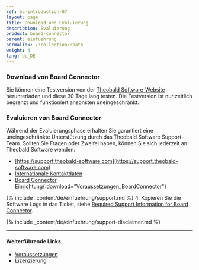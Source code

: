 ```yaml
---
ref: bc-introduction-07
layout: page
title: Download und Evaluierung
description: Evaluierung
product: board-connector
parent: einfuehrung
permalink: /:collection/:path
weight: 4
lang: de_DE
---
```


### Download von Board Connector

Sie können eine Testversion von der [Theobald Software-Website](https://theobald-software.com/en/download-trial/) herunterladen und diese 30 Tage lang testen.
Die Testversion ist nur zeitlich begrenzt und funktioniert ansonsten uneingeschränkt.

### Evaluieren von Board Connector
Während der Evaluierungsphase erhalten Sie garantiert eine uneingeschränkte Unterstützung durch das Theobald Software Support-Team.
Sollten Sie Fragen oder Zweifel haben, können Sie sich jederzeit an Theobald Software wenden: <br>
- [https://support.theobald-software.com](https://support.theobald-software.com)
- [Internationale Kontaktdaten](https://theobald-software.com/en/contact/)
- [Board Connector Einrichtung](/docs/sap-customizing/Voraussetzungen_BoardConnector.pdf){:download="Voraussetzungen_BoardConnector"}

<!---
### Support
-->
{% include _content/de/einfuehrung/support.md %}
4. Kopieren Sie die Software Logs in das Ticket, siehe [Required Support Information for Board Connector](https://support.theobald-software.com/helpdesk/KB/View/14975-required-support-information-for-board-connector).

{% include _content/de/einfuehrung/support-disclaimer.md %}


****
#### Weiterführende Links
- [Voraussetzungen](./systemvoraussetzungen)
- [Lizenzierung](./lizenz)
